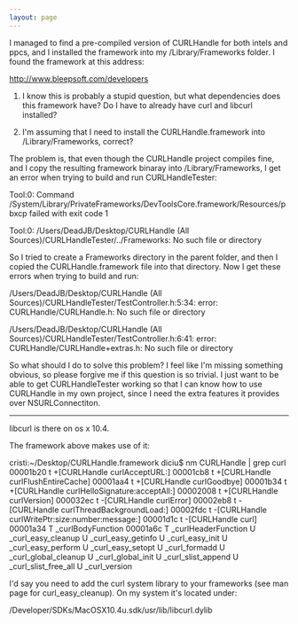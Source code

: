 ```yaml
---
layout: page
---
```




I managed to find a pre-compiled version of CURLHandle for both intels and ppcs, and I installed the framework into my /Library/Frameworks folder. I found the framework at this address:

http://www.bleepsoft.com/developers

1. I know this is probably a stupid question, but what dependencies does this framework have? Do I have to already have curl and libcurl installed?

2. I'm assuming that I need to install the CURLHandle.framework into /Library/Frameworks, correct?

The problem is, that even though the CURLHandle project compiles fine, and I copy the resulting framework binaray into /Library/Frameworks, I get an error when trying to build and run CURLHandleTester:

Tool:0: Command /System/Library/PrivateFrameworks/DevToolsCore.framework/Resources/pbxcp failed with exit code 1

Tool:0: /Users/DeadJB/Desktop/CURLHandle (All Sources)/CURLHandleTester/../Frameworks: No such file or directory

So I tried to create a Frameworks directory in the parent folder, and then I copied the CURLHandle.framework file into that directory. Now I get these errors when trying to build and run:

/Users/DeadJB/Desktop/CURLHandle (All Sources)/CURLHandleTester/TestController.h:5:34: error: CURLHandle/CURLHandle.h: No such file or directory


/Users/DeadJB/Desktop/CURLHandle (All Sources)/CURLHandleTester/TestController.h:6:41: error: CURLHandle/CURLHandle+extras.h: No such file or directory

So what should I do to solve this problem? I feel like I'm missing something obvious, so please forgive me if this question is so trivial. I just want to be able to get CURLHandleTester working so that I can know how to use CURLHandle in my own project, since I need the extra features it provides over NSURLConnectiton.


----

libcurl is there on os x 10.4.

The framework above makes use of it:
    
cristi:~/Desktop/CURLHandle.framework diciu$ nm CURLHandle | grep curl
00001b20 t +[CURLHandle curlAcceptURL:]
00001cb8 t +[CURLHandle curlFlushEntireCache]
00001aa4 t +[CURLHandle curlGoodbye]
00001b34 t +[CURLHandle curlHelloSignature:acceptAll:]
00002008 t +[CURLHandle curlVersion]
000032ec t -[CURLHandle curlError]
00002eb8 t -[CURLHandle curlThreadBackgroundLoad:]
00002fdc t -[CURLHandle curlWritePtr:size:number:message:]
00001d1c t -[CURLHandle curl]
00001a34 T _curlBodyFunction
00001a6c T _curlHeaderFunction
         U _curl_easy_cleanup
         U _curl_easy_getinfo
         U _curl_easy_init
         U _curl_easy_perform
         U _curl_easy_setopt
         U _curl_formadd
         U _curl_global_cleanup
         U _curl_global_init
         U _curl_slist_append
         U _curl_slist_free_all
         U _curl_version


I'd say you need to add the curl system library to your frameworks (see man page for curl_easy_cleanup).
On my system it's located under:

/Developer/SDKs/MacOSX10.4u.sdk/usr/lib/libcurl.dylib
